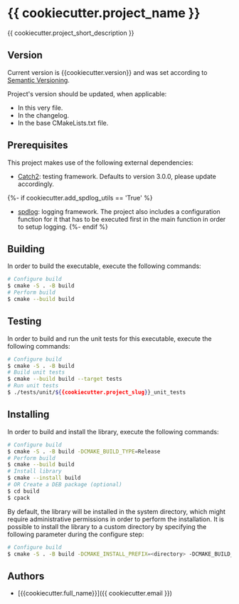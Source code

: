 # {{ cookiecutter.project_name }}

{{ cookiecutter.project_short_description }}

## Version

Current version is {{cookiecutter.version}} and was set according to [Semantic Versioning](https://semver.org/spec/v2.0.0.html).

Project's version should be updated, when applicable:

- In this very file.
- In the changelog.
- In the base CMakeLists.txt file.

## Prerequisites

This project makes use of the following external dependencies:

- [Catch2](https://github.com/catchorg/Catch2): testing framework. Defaults to version 3.0.0, please
  update accordingly.

{%- if cookiecutter.add_spdlog_utils == 'True' %}
- [spdlog](https://github.com/gabime/spdlog): logging framework. The project also includes a 
  configuration function for it that has to be executed first in the main function in order to setup
  logging.
{%- endif %}

## Building

In order to build the executable, execute the following commands:

```bash
# Configure build
$ cmake -S . -B build
# Perform build
$ cmake --build build
```

## Testing

In order to build and run the unit tests for this executable, execute the following commands:

```bash
# Configure build
$ cmake -S . -B build
# Build unit tests
$ cmake --build build --target tests
# Run unit tests
$ ./tests/unit/${{cookiecutter.project_slug}}_unit_tests
```

## Installing

In order to build and install the library, execute the following commands:

```bash
# Configure build
$ cmake -S . -B build -DCMAKE_BUILD_TYPE=Release
# Perform build
$ cmake --build build
# Install library
$ cmake --install build
# OR Create a DEB package (optional)
$ cd build
$ cpack
```

By default, the library will be installed in the system directory, which might require
administrative permissions in order to perform the installation. It is possible to install the
library to a custom directory by specifying the following parameter during the configure step:

```bash
# Configure build
$ cmake -S . -B build -DCMAKE_INSTALL_PREFIX=<directory> -DCMAKE_BUILD_TYPE=Release
```

## Authors

- [{{cookiecutter.full_name}}]({{ cookiecutter.email }})
